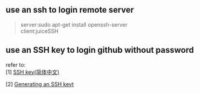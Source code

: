 ## use an ssh to login remote server
> server:sudo apt-get install openssh-server    
> client:juiceSSH  



## use an SSH key to login github without password

refer to:  
[1] [SSH key(简体中文)](https://wiki.archlinux.org/index.php/SSH_keys_(%E7%AE%80%E4%BD%93%E4%B8%AD%E6%96%87))  

[2] [Generating an SSH keyt](https://help.github.com/articles/generating-an-ssh-key/)  
